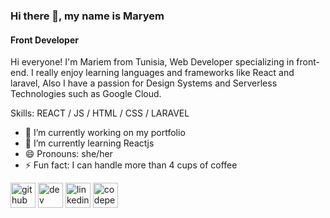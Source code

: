 ### Hi there 👋, my name is Maryem
#### Front Developer
Hi everyone! I'm Mariem from Tunisia, Web Developer specializing in front-end. I really enjoy learning languages and frameworks like React and laravel, Also I have a passion for Design Systems and Serverless Technologies such as Google Cloud.

Skills: REACT / JS / HTML / CSS / LARAVEL

- 🔭 I’m currently working on my portfolio 
- 🌱 I’m currently learning Reactjs 
- 😄 Pronouns: she/her 
- ⚡ Fun fact: I can handle more than 4 cups of coffee  


[<img src='https://cdn.jsdelivr.net/npm/simple-icons@3.0.1/icons/github.svg' alt='github' height='40'>](https://github.com/GannouniMariem)  [<img src='https://cdn.jsdelivr.net/npm/simple-icons@3.0.1/icons/dev-dot-to.svg' alt='dev' height='40'>](https://dev.to/gmariem)  [<img src='https://cdn.jsdelivr.net/npm/simple-icons@3.0.1/icons/linkedin.svg' alt='linkedin' height='40'>](https://www.linkedin.com/in/mariem-gannouni/)  [<img src='https://cdn.jsdelivr.net/npm/simple-icons@3.0.1/icons/codepen.svg' alt='codepen' height='40'>](https://codepen.io/G-Mariem)  

